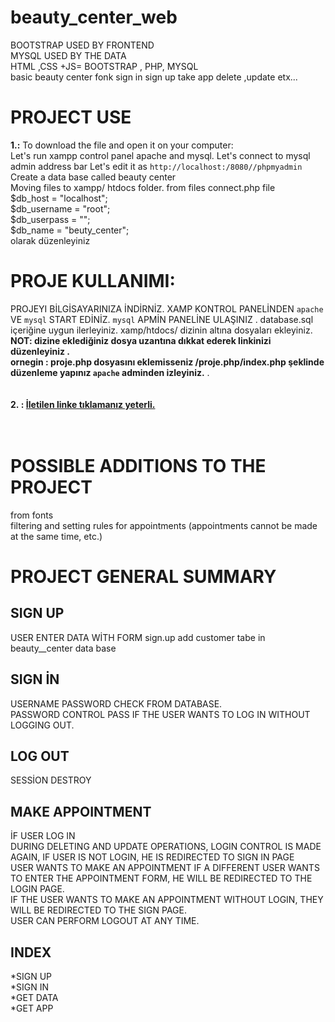 # beauty_center_web
BOOTSTRAP USED BY FRONTEND <br/>
MYSQL USED BY THE DATA<br/>
HTML ,CSS +JS= BOOTSTRAP , PHP, MYSQL <br/>
basic beauty center fonk sign in sign up take app delete ,update etx... <br/>
# PROJECT USE
**1.:** To download the file and open it on your computer: <br/>
Let's run xampp control panel apache and mysql. Let's connect to mysql admin
address bar
Let's edit it as `http://localhost:/8080//phpmyadmin`  <br/>
Create a data base called beauty center <br/>
Moving files to xampp/ htdocs folder. from files connect.php file  <br/>
$db_host = "localhost";  <br/>
$db_username = "root";<br/>
$db_userpass = "";<br/>
$db_name = "beuty_center"; <br/> olarak düzenleyiniz
# PROJE KULLANIMI: 
PROJEYI BİLGİSAYARINIZA İNDİRNİZ.
XAMP KONTROL PANELİNDEN `apache` VE `mysql` START EDİNİZ.
`mysql` APMİN PANELİNE ULAŞINIZ . 
database.sql içeriğine uygun ilerleyiniz.
xamp/htdocs/
dizinin altına dosyaları ekleyiniz.
**NOT: dizine eklediğiniz dosya uzantına dıkkat ederek linkinizi düzenleyiniz .<br/> ornegin :  proje.php dosyasını eklemisseniz /proje.php/index.php şeklinde düzenleme yapınız 
`apache` adminden izleyiniz.** .<br/><br/><br/>
**2. : [İletilen linke tıklamanız yeterli.](http://cmnhmyr.epizy.com/index.php)**
<br/><br/><br/>

# POSSIBLE ADDITIONS TO THE PROJECT
from fonts <br/>
filtering and setting rules for appointments (appointments cannot be made at the same time, etc.)
# PROJECT GENERAL SUMMARY
## SIGN UP 
USER ENTER DATA WİTH FORM sign.up  add customer tabe in beauty__center data base <br/>
## SIGN İN 
USERNAME PASSWORD CHECK FROM DATABASE.<br/>
PASSWORD CONTROL PASS IF THE USER WANTS TO LOG IN WITHOUT LOGGING OUT. <br/>
## LOG OUT
SESSİON DESTROY <br/>
## MAKE APPOINTMENT 
İF USER LOG IN  <br/>
DURING DELETING AND UPDATE OPERATIONS, LOGIN CONTROL IS MADE AGAIN, IF USER IS NOT LOGIN, HE IS REDIRECTED TO SIGN IN PAGE<br/>
USER WANTS TO MAKE AN APPOINTMENT IF A DIFFERENT USER WANTS TO ENTER THE APPOINTMENT FORM, HE WILL BE REDIRECTED TO THE LOGIN PAGE. <br/>
IF THE USER WANTS TO MAKE AN APPOINTMENT WITHOUT LOGIN, THEY WILL BE REDIRECTED TO THE SIGN PAGE. <br/>
USER CAN PERFORM LOGOUT AT ANY TIME. <br/>
## INDEX
*SIGN UP <br/>
*SIGN IN <br/>
*GET DATA <br/>
*GET APP<br/>

